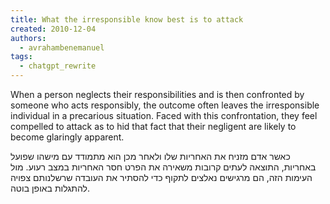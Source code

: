 ```yaml
---
title: What the irresponsible know best is to attack
created: 2010-12-04
authors:
  - avrahambenemanuel
tags:
  - chatgpt_rewrite
---
```


When a person neglects their responsibilities and is then confronted by someone who acts responsibly, the outcome often leaves the irresponsible individual in a precarious situation. Faced with this confrontation, they feel compelled to attack as to hid that fact that their negligent are likely to become glaringly apparent.

כאשר אדם מזניח את האחריות שלו ולאחר מכן הוא מתמודד עם מישהו שפועל באחריות, התוצאה לעתים קרובות משאירה את הפרט חסר האחריות במצב רעוע. מול העימות הזה, הם מרגישים נאלצים לתקוף כדי להסתיר את העובדה שרשלנותם צפויה להתגלות באופן בוטה.